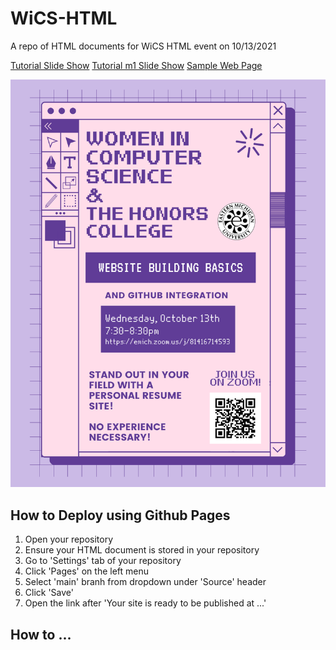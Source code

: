 # WiCS-HTML
A repo of HTML documents for WiCS HTML event on 10/13/2021

[Tutorial Slide Show](https://morganiverson.github.io/WiCS-HTML/tutorial)
[Tutorial m1 Slide Show](https://morganiverson.github.io/WiCS-HTML/tutorial1)
[Sample Web Page](https://morganiverson.github.io/WiCS-HTML/sample)



![](./assets/images/webnightflyer.png)

## How to Deploy using Github Pages
1. Open your repository
2. Ensure your HTML document is stored in your repository
3. Go to 'Settings' tab of your repository
4. Click 'Pages' on the left menu
5. Select 'main' branh from dropdown under 'Source' header
6. Click 'Save'
7. Open the link after 'Your site is ready to be published at ...'

## How to ...